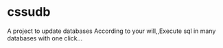 # cssudb
A project to update databases According to your will,,Execute sql in many databases with one  click...
